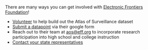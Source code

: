 
There are many ways you can get involved with [Electronic Frontiers Foundation](https://atlasofsurveillance.org/collaborate)! 

- [Volunteer](https://supporters.eff.org/collaborate-atlas-surveillance) to help build out the Atlas of Surveillance dataset
- [Submit a datapoint](https://forms.gle/XqFHYndfsWA2GTNj6) via their google form
- Reach out to their team at <aos@eff.org> to incorporate research participation into high school and college instruction 
- [Contact your state representatives](https://act.eff.org/action/about-face) 

